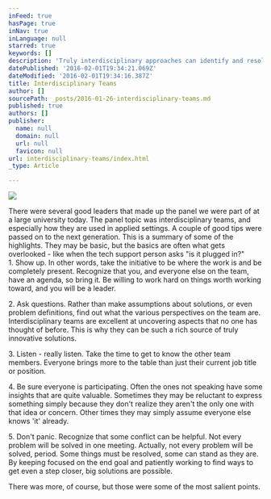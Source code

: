 ```yaml
---
inFeed: true
hasPage: true
inNav: true
inLanguage: null
starred: true
keywords: []
description: 'Truly interdisciplinary approaches can identify and resolve things that simple, or even multidisciplinary, teams might miss. This post is a summary of points brought out at a large university panel.'
datePublished: '2016-02-01T19:34:21.069Z'
dateModified: '2016-02-01T19:34:16.387Z'
title: Interdisciplinary Teams
author: []
sourcePath: _posts/2016-01-26-interdisciplinary-teams.md
published: true
authors: []
publisher:
  name: null
  domain: null
  url: null
  favicon: null
url: interdisciplinary-teams/index.html
_type: Article

---
```

![](https://the-grid-user-content.s3-us-west-2.amazonaws.com/7ba92bc9-373f-4ee5-af1d-bb3c7ee53bcf.jpg)

There were several good leaders that made up the panel we were part of at a large university today. The panel topic was interdisciplinary teams, and especially how they are used in applied settings. A couple of good tips were passed on to the next generation. This is a summary of some of the highlights. They may be basic, but the basics are often what gets overlooked - like when the tech support person asks "is it plugged in?"  
1\. Show up. In other words, take the initiative to be where the work is and be completely present. Recognize that you, and everyone else on the team, have an agenda, so bring it. Be willing to work hard on things worth working toward, and you will be a leader.

2\. Ask questions. Rather than make assumptions about solutions, or even problem definitions, find out what the various perspectives on the team are. Interdisciplinary teams are excellent at uncovering aspects that no one has thought of before. This is why they can be such a rich source of truly innovative solutions.

3\. Listen - really listen. Take the time to get to know the other team members. Everyone brings more to the table than just their current job title or position.

4\. Be sure everyone is participating. Often the ones not speaking have some insights that are quite valuable. Sometimes they may be reluctant to express something simply because they don't realize they aren't the only one with that idea or concern. Other times they may simply assume everyone else knows 'it' already.

5\. Don't panic. Recognize that some conflict can be helpful. Not every problem will be solved in one meeting. Actually, not every problem will be solved, period. Some things must be resolved, some can stand as they are. By keeping focused on the end goal and patiently working to find ways to get even a step closer, big solutions are possible.

There was more, of course, but those were some of the most salient points.
